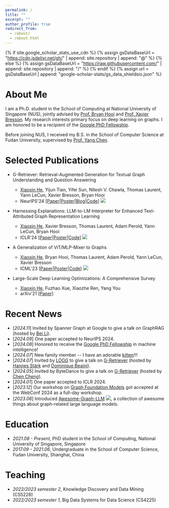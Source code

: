 ```yaml
---
permalink: /
title: ""
excerpt: ""
author_profile: true
redirect_from: 
  - /about/
  - /about.html
---
```


{% if site.google_scholar_stats_use_cdn %}
{% assign gsDataBaseUrl = "https://cdn.jsdelivr.net/gh/" | append: site.repository | append: "@" %}
{% else %}
{% assign gsDataBaseUrl = "https://raw.githubusercontent.com/" | append: site.repository | append: "/" %}
{% endif %}
{% assign url = gsDataBaseUrl | append: "google-scholar-stats/gs_data_shieldsio.json" %}

<span class='anchor' id='about-me'></span>

# About Me
I am a Ph.D. student in the School of Computing at National University of Singapore (NUS), jointly advised by [Prof. Bryan Hooi](http://bhooi.github.io/) and [Prof. Xavier Bresson](https://scholar.google.com/citations?user=9pSK04MAAAAJ&hl=en). My research interests primary focus on deep learning on graphs. I am honored to be a recipient of the [Google PhD Fellowship](https://research.google/programs-and-events/phd-fellowship/recipients/?filtertab=2024).

Before joining NUS, I received my B.S. in the School of Computer Science at Fudan University, supervised by [Prof. Yang Chen](https://chenyang03.wordpress.com/).

# Selected Publications
- G-Retriever: Retrieval-Augmented Generation for Textual Graph Understanding and Question Answering
  - <u>Xiaoxin He</u>, Yijun Tian, Yifei Sun, Nitesh V. Chawla, Thomas Laurent, Yann LeCun, Xavier Bresson, Bryan Hooi
  - NeurIPS'24 \[[Paper](https://arxiv.org/pdf/2402.07630.pdf)\|[Poster](https://neurips.cc/media/PosterPDFs/NeurIPS%202024/95524.png?t=1731391325.8258104)\|[Blog](https://t.co/JvddZq9xxo)\|[Code](https://github.com/XiaoxinHe/G-Retriever)\] ![](https://img.shields.io/github/stars/xiaoxinhe/G-Retriever)

- Harnessing Explanations: LLM-to-LM Interpreter for Enhanced Text-Attributed Graph Representation Learning
  - <u>Xiaoxin He</u>, Xavier Bresson, Thomas Laurent, Adam Perold, Yann LeCun, Bryan Hooi
  - ICLR'24 \[[Paper](https://arxiv.org/pdf/2305.19523.pdf)\|[Poster](https://iclr.cc/media/PosterPDFs/ICLR%202024/18640.png?t=1709639809.8233728)\|[Code](https://github.com/XiaoxinHe/TAPE)\] ![](https://img.shields.io/github/stars/xiaoxinhe/TAPE?style=social)

- A Generalization of ViT/MLP-Mixer to Graphs
  - <u>Xiaoxin He</u>, Bryan Hooi, Thomas Laurent, Adam Perold, Yann LeCun, Xavier Bresson
  - ICML'23 \[[Paper](https://arxiv.org/pdf/2212.13350.pdf)\|[Poster](https://icml.cc/media/PosterPDFs/ICML%202023/24767.png?t=1689417497.1581755)\|[Code](https://github.com/XiaoxinHe/Graph-MLPMixer)\] ![](https://img.shields.io/github/stars/xiaoxinhe/Graph-MLPMixer?style=social)

- Large-Scale Deep Learning Optimizations: A Comprehensive Survey
  - <u>Xiaoxin He</u>, Fuzhao Xue, Xiaozhe Ren, Yang You
  - arXiv'21 [\[Paper\]](https://arxiv.org/pdf/2111.00856.pdf)


# Recent News
- [*2024.11*] Invited by Spanner Graph at Google to give a talk on GraphRAG (hosted by [Bei Li](https://www.linkedin.com/in/bei-li/)).
- [*2024.09*] One paper accepted to NeurIPS 2024.
- [*2024.08*] Honored to receive the [Google PhD Fellowship](https://research.google/programs-and-events/phd-fellowship/recipients/?filtertab=2024) in machine intelligence!
- [*2024.07*] New family member -- I have an adorable [kitten](images/baobao.png)!!!
- [*2024.07*] Invited by [LOGG](https://portal.valencelabs.com/logg) to give a talk on [G-Retriever](https://arxiv.org/pdf/2402.07630.pdf) (hosted by [Hannes Stärk](https://hannes-stark.com/) and [Dominique Beaini](https://www.linkedin.com/in/dbeaini/)).
- [*2024.05*] Invited by ByteDance to give a talk on [G-Retriever](https://arxiv.org/pdf/2402.07630.pdf) (hosted by [Chen Cheng](https://www.linkedin.com/in/chen-cheng-sg/)).
- [*2024.01*] One paper accepted to ICLR 2024.
- [*2023.12*] Our workshop on [Graph Foundation Models](https://www.www24gfm.com/) got accepted at the WebConf 2024 as a full-day workshop.
- [*2023.06*] Introduced [Awesome-Graph-LLM](https://github.com/XiaoxinHe/Awesome-Graph-LLM) ![](https://img.shields.io/github/stars/xiaoxinhe/Awesome-Graph-LLM?style=social), a collection of awesome things about graph-related large language models.


# Education
- *2021.08 - Present*, PhD student in the School of Computing, National University of Singapore, Singapore
- *2017.09 - 2021.06*, Undergraduate in the School of Computer Science, Fudan University, Shanghai, China

<!-- # Experience
- *2021.03 - 2021.06*, Intern, Bilibili, Shanghai, China
- *2020.07 - 2020.09*, Intern, Huawei Technologies Co., Ltd, Shanghai, China
- *2020.01 - 2020.03*, Visiting Student (advised by Prof. [Pan Hui](https://panhui.people.ust.hk/index.html)), University of Helsinki, Helsinki, Finland -->


# Teaching
- *2022/2023 semester 2*, Knowledge Discovery and Data Mining (CS5228)
- *2022/2023 semester 1*, Big Data Systems for Data Science (CS4225)
